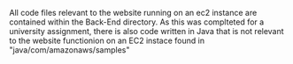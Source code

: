 All code files relevant to the website running on an ec2 instance are contained within the Back-End directory. 
As this was complteted for a university assignment, there is also code written in Java that is not relevant to the website functionion on an EC2 instace found in "java/com/amazonaws/samples"
